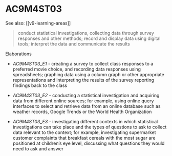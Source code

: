 
# AC9M4ST03 

See also: [[v9-learning-areas]]

> conduct statistical investigations, collecting data through survey responses and other methods; record and display data using digital tools; interpret the data and communicate the results

Elaborations


- _AC9M4ST03_E1_ - creating a survey to collect class responses to a preferred movie choice, and recording data responses using spreadsheets; graphing data using a column graph or other appropriate representations and interpreting the results of the survey reporting findings back to the class

- _AC9M4ST03_E2_ - conducting a statistical investigation and acquiring data from different online sources; for example, using online query interfaces to select and retrieve data from an online database such as weather records, Google Trends or the World Health Organization

- _AC9M4ST03_E3_ - investigating different contexts in which statistical investigations can take place and the types of questions to ask to collect data relevant to the context; for example, investigating supermarket customer complaints that breakfast cereals with the most sugar are positioned at children’s eye level, discussing what questions they would need to ask and answer
